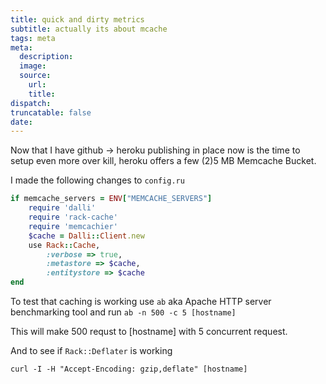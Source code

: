 ```yaml
---
title: quick and dirty metrics
subtitle: actually its about mcache
tags: meta
meta:
  description:
  image:
  source:
    url:
    title:
dispatch:
truncatable: false
date:
---
```

Now that I have github -> heroku publishing in place now is the time to setup even more over kill, heroku offers a few (2)5 MB Memcache Bucket.

I made the following changes to `config.ru`

~~~ ruby
if memcache_servers = ENV["MEMCACHE_SERVERS"]
	require 'dalli'
	require 'rack-cache'
	require 'memcachier'
	$cache = Dalli::Client.new
	use Rack::Cache,
		:verbose => true,
		:metastore => $cache,
		:entitystore => $cache
end
~~~

To test that caching is working use `ab` aka Apache HTTP server benchmarking tool and run `ab -n 500 -c 5 [hostname]`

This will make 500 requst to [hostname] with 5 concurrent request.

And to see if `Rack::Deflater` is working

	curl -I -H "Accept-Encoding: gzip,deflate" [hostname]
